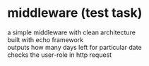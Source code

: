 # middleware (test task)

a simple middleware with clean architecture <br />
built with echo framework <br />
outputs how many days left for particular date <br /> 
checks the user-role in http request <br />

